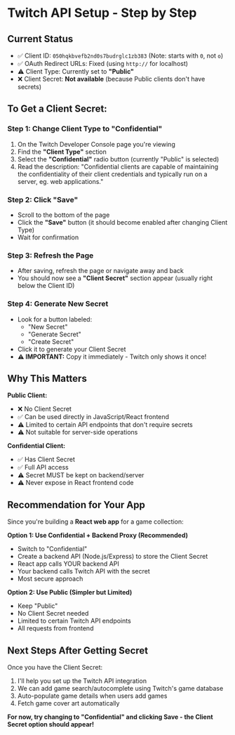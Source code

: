 # Twitch API Setup - Step by Step

## Current Status
- ✅ Client ID: `050hqkbvefb2nd0s7budrglc1zb383` (Note: starts with `0`, not `o`)
- ✅ OAuth Redirect URLs: Fixed (using `http://` for localhost)
- ⚠️ Client Type: Currently set to **"Public"** 
- ❌ Client Secret: **Not available** (because Public clients don't have secrets)

## To Get a Client Secret:

### Step 1: Change Client Type to "Confidential"
1. On the Twitch Developer Console page you're viewing
2. Find the **"Client Type"** section
3. Select the **"Confidential"** radio button (currently "Public" is selected)
4. Read the description: "Confidential clients are capable of maintaining the confidentiality of their client credentials and typically run on a server, eg. web applications."

### Step 2: Click "Save"
- Scroll to the bottom of the page
- Click the **"Save"** button (it should become enabled after changing Client Type)
- Wait for confirmation

### Step 3: Refresh the Page
- After saving, refresh the page or navigate away and back
- You should now see a **"Client Secret"** section appear (usually right below the Client ID)

### Step 4: Generate New Secret
- Look for a button labeled:
  - "New Secret"
  - "Generate Secret" 
  - "Create Secret"
- Click it to generate your Client Secret
- **⚠️ IMPORTANT:** Copy it immediately - Twitch only shows it once!

## Why This Matters

**Public Client:**
- ❌ No Client Secret
- ✅ Can be used directly in JavaScript/React frontend
- ⚠️ Limited to certain API endpoints that don't require secrets
- ⚠️ Not suitable for server-side operations

**Confidential Client:**
- ✅ Has Client Secret
- ✅ Full API access
- ⚠️ Secret MUST be kept on backend/server
- ⚠️ Never expose in React frontend code

## Recommendation for Your App

Since you're building a **React web app** for a game collection:

**Option 1: Use Confidential + Backend Proxy (Recommended)**
- Switch to "Confidential"
- Create a backend API (Node.js/Express) to store the Client Secret
- React app calls YOUR backend API
- Your backend calls Twitch API with the secret
- Most secure approach

**Option 2: Use Public (Simpler but Limited)**
- Keep "Public" 
- No Client Secret needed
- Limited to certain Twitch API endpoints
- All requests from frontend

## Next Steps After Getting Secret

Once you have the Client Secret:
1. I'll help you set up the Twitch API integration
2. We can add game search/autocomplete using Twitch's game database
3. Auto-populate game details when users add games
4. Fetch game cover art automatically

**For now, try changing to "Confidential" and clicking Save - the Client Secret option should appear!**

